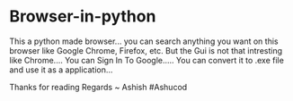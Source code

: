 # Browser-in-python
This a python made browser...
you can search anything you want on this browser like Google Chrome, Firefox, etc. But the Gui is not that intresting like Chrome....
You can Sign In To Google.....
You can convert it to .exe file and use it as a application...




Thanks for reading
Regards
~ Ashish #Ashucod
